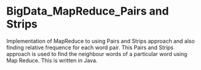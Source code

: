 # BigData_MapReduce_Pairs and Strips

Implementation of MapReduce to using Pairs and Strips approach and also finding relative frequence for each word pair.
This Pairs and Strips approach is used to find the neighbour words of a particular word using Map Reduce.
This is written in Java.
